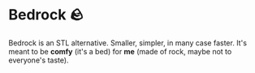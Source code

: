 # Bedrock 🪨

Bedrock is an STL alternative. Smaller, simpler, in many case faster. It's meant to be **comfy** (it's a bed) for **me** (made of rock, maybe not to everyone's taste).


